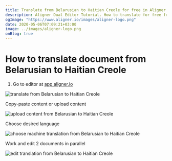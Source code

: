 ```yaml
---
title: Translate from Belarusian to Haitian Creole for free in Aligner Editor
description: Aligner Dual Editor Tutorial. How to translate for free from Belarusian to Haitian Creole. Aligner is multilingual document management platform. 
ogImage: "https://www.aligner.io/images/aligner-logo.png"
date: 2020-05-06T07:09:21+03:00
image: ../images/aligner-logo.png
onBlog: true
---
```


# How to translate document from Belarusian to Haitian Creole

1. Go to editor at [app.aligner.io](https://app.aligner.io "Aligner App web page")

![translate from Belarusian to Haitian Creole](../aligner-blank-editor.png "translate from Belarusian to Haitian Creole")

Copy-paste content or upload content

![upload content from Belarusian to Haitian Creole](../aligner-uploaded-document.png "upload content from Belarusian to Haitian Creole")

Choose desired language

![choose machine translation from Belarusian to Haitian Creole](../aligner-language-dropdown.png "choose machine translation from Belarusian to Haitian Creole")

Work and edit 2 documents in parallel

![edit translation from Belarusian to Haitian Creole](../aligner-double-sitded-editor.png "edit translation from Belarusian to Haitian Creole")

